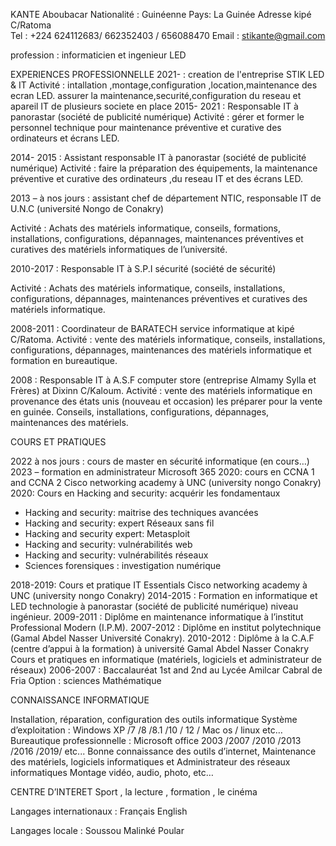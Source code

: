 


KANTE Aboubacar
Nationalité :	Guinéenne
Pays: La Guinée
Adresse kipé C/Ratoma  
Tel : +224 624112683/ 662352403 / 656088470
Email : stikante@gmail.com

profession : informaticien et ingenieur LED

EXPERIENCES PROFESSIONNELLE
2021-      : creation de l'entreprise STIK LED & IT 
  Activité : intallation ,montage,configuration ,location,maintenance des ecran LED.
             assurer la maintenance,securité,configuration du reseau et apareil IT de plusieurs societe en place 
2015- 2021 : Responsable IT à panorastar (société de publicité numérique)
Activité : gérer et former le personnel technique pour maintenance préventive et curative des ordinateurs et écrans LED.

2014- 2015 : Assistant responsable IT à panorastar (société de publicité numérique)
Activité : faire la préparation des équipements, la maintenance préventive et curative des ordinateurs ,du reseau IT et des écrans LED.

2013 – à nos jours : assistant chef de département NTIC, responsable IT de U.N.C (université Nongo de Conakry)

Activité : Achats des matériels informatique, conseils, formations, installations, configurations, dépannages, maintenances préventives et curatives des matériels informatiques de l’université.

2010-2017 : Responsable IT à S.P.I sécurité (société de sécurité)
 
Activité : Achats des matériels informatique, conseils, installations, configurations, dépannages, maintenances préventives et curatives des matériels informatique.


2008-2011 : Coordinateur de BARATECH service informatique at kipé C/Ratoma.
Activité : vente des matériels informatique, conseils, installations, configurations, dépannages, maintenances des matériels informatique et formation en bureautique.

2008 : Responsable IT à A.S.F computer store (entreprise Almamy Sylla et Frères) at Dixinn C/Kaloum.
Activité : vente des matériels informatique en provenance des états unis (nouveau et occasion) les préparer pour la vente en guinée.
Conseils, installations, configurations, dépannages, maintenances des matériels.

COURS ET PRATIQUES


2022 à nos jours : cours de master en sécurité informatique (en cours…) 
2023 – formation en administrateur Microsoft 365
2020: cours en CCNA 1 and CCNA 2 Cisco networking academy à UNC (university nongo Conakry)
2020: Cours en Hacking and security: acquérir les fondamentaux
-	Hacking and security: maitrise des techniques avancées
-	Hacking and security: expert Réseaux sans fil
-	Hacking and security expert: Metasploit
-	Hacking and security: vulnérabilités web
-	Hacking and security: vulnérabilités réseaux
-	Sciences forensiques : investigation numérique

2018-2019: Cours et pratique IT Essentials Cisco networking academy à UNC (university nongo Conakry)
2014-2015 : Formation en informatique et LED technologie à panorastar (société de publicité numérique) niveau ingénieur.
2009-2011 : Diplôme en maintenance informatique à l’institut Professional Modern (I.P.M).
2007-2012 : Diplôme en institut polytechnique (Gamal Abdel Nasser Université Conakry).
2010-2012 : Diplôme à la C.A.F (centre d’appui à la formation) à université Gamal Abdel Nasser Conakry
Cours et pratiques en informatique (matériels, logiciels et administrateur de réseaux)
2006-2007 : Baccalauréat 1st and 2nd au Lycée Amilcar Cabral de Fria Option : sciences Mathématique

CONNAISSANCE INFORMATIQUE

Installation,	réparation,	configuration	des	outils	informatique	Système d’exploitation : Windows XP /7 /8 /8.1 /10 / 12 / Mac os / linux etc…
Bureautique professionnelle : Microsoft office 2003 /2007 /2010 /2013 /2016
/2019/ etc...
Bonne connaissance des outils d’internet,
Maintenance des matériels, logiciels informatiques et Administrateur des réseaux informatiques
Montage vidéo, audio, photo, etc…

CENTRE D’INTERET
Sport , la lecture , formation , le cinéma

Langages internationaux :
Français English

 Langages locale :
Soussou Malinké Poular

